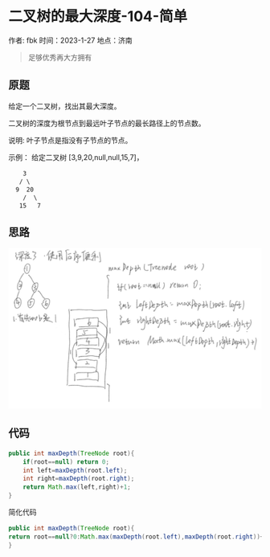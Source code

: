 # 二叉树的最大深度-104-简单

作者: fbk
时间：2023-1-27
地点：济南

> 足够优秀再大方拥有

## 原题
给定一个二叉树，找出其最大深度。

二叉树的深度为根节点到最远叶子节点的最长路径上的节点数。

说明: 叶子节点是指没有子节点的节点。

示例：
给定二叉树 [3,9,20,null,null,15,7]，
```
    3
   / \
  9  20
    /  \
   15   7
```

## 思路
![](../img/2023-1-27/%E6%9C%80%E5%A4%A7%E6%B7%B1%E5%BA%A6.jpg)
## 代码

```java
public int maxDepth(TreeNode root){
    if(root==null) return 0;
    int left=maxDepth(root.left);
    int right=maxDepth(root.right);
    return Math.max(left,right)+1;
}
```
简化代码
```java
public int maxDepth(TreeNode root){
return root==null?0:Math.max(maxDepth(root.left),maxDepth(root.right))+1;
}
```